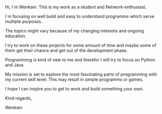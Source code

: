 Hi, I´m Wenkain. 
This is my work as a student and Network-enthusiast.

I´m focusing on well build and easy to understand programms which serve multiple purposes.

The topics might vary because of my changing interests and ongoing education. 

I try to work on these projects for some amount of time and maybe some of them get their chance and get out of the development phase.

Programming is kind of new to me and therefor I will try to focus on Python and Java.

My mission is set to explore the most fascinating parts of programming with my current skill level. This may result in simple programms or games.

I hope I can inspire you to get to work and build something your own.

Kind regards,

Wenkain
